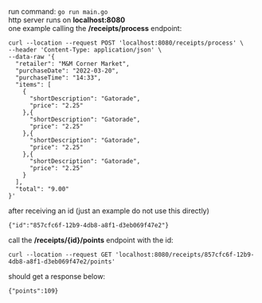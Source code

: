 run command: `go run main.go` <br />
http server runs on **localhost:8080** <br />
one example calling the **/receipts/process** endpoint: 
```
curl --location --request POST 'localhost:8080/receipts/process' \
--header 'Content-Type: application/json' \
--data-raw '{
  "retailer": "M&M Corner Market",
  "purchaseDate": "2022-03-20",
  "purchaseTime": "14:33",
  "items": [
    {
      "shortDescription": "Gatorade",
      "price": "2.25"
    },{
      "shortDescription": "Gatorade",
      "price": "2.25"
    },{
      "shortDescription": "Gatorade",
      "price": "2.25"
    },{
      "shortDescription": "Gatorade",
      "price": "2.25"
    }
  ],
  "total": "9.00"
}'
```

after receiving an id (just an example do not use this directly)
```
{"id":"857cfc6f-12b9-4db8-a8f1-d3eb069f47e2"}
```

call the **/receipts/{id}/points** endpoint with the id:
```
curl --location --request GET 'localhost:8080/receipts/857cfc6f-12b9-4db8-a8f1-d3eb069f47e2/points'
```

should get a response below:
```
{"points":109}
```
